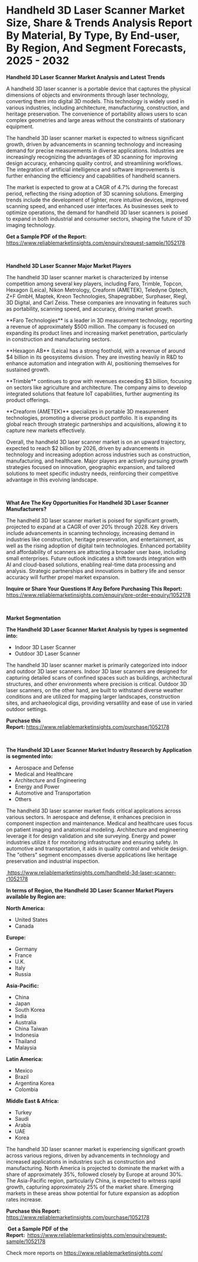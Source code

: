 <p><h1>Handheld 3D Laser Scanner Market Size, Share & Trends Analysis Report By Material, By Type, By End-user, By Region, And Segment Forecasts, 2025 - 2032</h1></p><p><strong>Handheld 3D Laser Scanner Market Analysis and Latest Trends</strong></p>
<p><p>A handheld 3D laser scanner is a portable device that captures the physical dimensions of objects and environments through laser technology, converting them into digital 3D models. This technology is widely used in various industries, including architecture, manufacturing, construction, and heritage preservation. The convenience of portability allows users to scan complex geometries and large areas without the constraints of stationary equipment.</p><p>The handheld 3D laser scanner market is expected to witness significant growth, driven by advancements in scanning technology and increasing demand for precise measurements in diverse applications. Industries are increasingly recognizing the advantages of 3D scanning for improving design accuracy, enhancing quality control, and streamlining workflows. The integration of artificial intelligence and software improvements is further enhancing the efficiency and capabilities of handheld scanners.</p><p>The market is expected to grow at a CAGR of 4.7% during the forecast period, reflecting the rising adoption of 3D scanning solutions. Emerging trends include the development of lighter, more intuitive devices, improved scanning speed, and enhanced user interfaces. As businesses seek to optimize operations, the demand for handheld 3D laser scanners is poised to expand in both industrial and consumer sectors, shaping the future of 3D imaging technology.</p></p>
<p><strong>Get a Sample PDF of the Report:&nbsp;</strong> <a href="https://www.reliablemarketinsights.com/enquiry/request-sample/1052178?utm_campaign=1937&utm_medium=2&utm_source=Github&utm_content=ia&utm_term=16022025&utm_id=handheld-3d-laser-scanner">https://www.reliablemarketinsights.com/enquiry/request-sample/1052178</a></p>
<p>&nbsp;</p>
<p><strong>Handheld 3D Laser Scanner Major Market Players</strong></p>
<p><p>The handheld 3D laser scanner market is characterized by intense competition among several key players, including Faro, Trimble, Topcon, Hexagon (Leica), Nikon Metrology, Creaform (AMETEK), Teledyne Optech, Z+F GmbH, Maptek, Kreon Technologies, Shapegrabber, Surphaser, Riegl, 3D Digital, and Carl Zeiss. These companies are innovating in features such as portability, scanning speed, and accuracy, driving market growth.</p><p>**Faro Technologies** is a leader in 3D measurement technology, reporting a revenue of approximately $500 million. The company is focused on expanding its product lines and increasing market penetration, particularly in construction and manufacturing sectors.</p><p>**Hexagon AB** (Leica) has a strong foothold, with a revenue of around $4 billion in its geosystems division. They are investing heavily in R&D to enhance automation and integration with AI, positioning themselves for sustained growth.</p><p>**Trimble** continues to grow with revenues exceeding $3 billion, focusing on sectors like agriculture and architecture. The company aims to develop integrated solutions that feature IoT capabilities, further augmenting its product offerings.</p><p>**Creaform (AMETEK)** specializes in portable 3D measurement technologies, promoting a diverse product portfolio. It is expanding its global reach through strategic partnerships and acquisitions, allowing it to capture new markets effectively.</p><p>Overall, the handheld 3D laser scanner market is on an upward trajectory, expected to reach $2 billion by 2026, driven by advancements in technology and increasing adoption across industries such as construction, manufacturing, and healthcare. Major players are actively pursuing growth strategies focused on innovation, geographic expansion, and tailored solutions to meet specific industry needs, reinforcing their competitive advantage in this evolving landscape.</p></p>
<p>&nbsp;</p>
<p><strong>What Are The Key Opportunities For Handheld 3D Laser Scanner Manufacturers?</strong></p>
<p><p>The handheld 3D laser scanner market is poised for significant growth, projected to expand at a CAGR of over 20% through 2028. Key drivers include advancements in scanning technology, increasing demand in industries like construction, heritage preservation, and entertainment, as well as the rising adoption of digital twin technologies. Enhanced portability and affordability of scanners are attracting a broader user base, including small enterprises. Future outlook indicates a shift towards integration with AI and cloud-based solutions, enabling real-time data processing and analysis. Strategic partnerships and innovations in battery life and sensor accuracy will further propel market expansion.</p></p>
<p><strong>Inquire or Share Your Questions If Any Before Purchasing This Report:</strong> <a href="https://www.reliablemarketinsights.com/enquiry/pre-order-enquiry/1052178?utm_campaign=1937&utm_medium=2&utm_source=Github&utm_content=ia&utm_term=16022025&utm_id=handheld-3d-laser-scanner">https://www.reliablemarketinsights.com/enquiry/pre-order-enquiry/1052178</a></p>
<p>&nbsp;</p>
<p><strong>Market Segmentation</strong></p>
<p><strong>The Handheld 3D Laser Scanner Market Analysis by types is segmented into:</strong></p>
<p><ul><li>Indoor 3D Laser Scanner</li><li>Outdoor 3D Laser Scanner</li></ul></p>
<p><p>The handheld 3D laser scanner market is primarily categorized into indoor and outdoor 3D laser scanners. Indoor 3D laser scanners are designed for capturing detailed scans of confined spaces such as buildings, architectural structures, and other environments where precision is critical. Outdoor 3D laser scanners, on the other hand, are built to withstand diverse weather conditions and are utilized for mapping larger landscapes, construction sites, and archaeological digs, providing versatility and ease of use in varied outdoor settings.</p></p>
<p><strong>Purchase this Report:&nbsp;</strong><a href="https://www.reliablemarketinsights.com/purchase/1052178?utm_campaign=1937&utm_medium=2&utm_source=Github&utm_content=ia&utm_term=16022025&utm_id=handheld-3d-laser-scanner">https://www.reliablemarketinsights.com/purchase/1052178</a></p>
<p>&nbsp;</p>
<p><strong>The Handheld 3D Laser Scanner Market Industry Research by Application is segmented into:</strong></p>
<p><ul><li>Aerospace and Defense</li><li>Medical and Healthcare</li><li>Architecture and Engineering</li><li>Energy and Power</li><li>Automotive and Transportation</li><li>Others</li></ul></p>
<p><p>The handheld 3D laser scanner market finds critical applications across various sectors. In aerospace and defense, it enhances precision in component inspection and maintenance. Medical and healthcare uses focus on patient imaging and anatomical modeling. Architecture and engineering leverage it for design validation and site surveying. Energy and power industries utilize it for monitoring infrastructure and ensuring safety. In automotive and transportation, it aids in quality control and vehicle design. The "others" segment encompasses diverse applications like heritage preservation and industrial inspection.</p></p>
<p><a href="https://www.reliablemarketinsights.com/handheld-3d-laser-scanner-r1052178?utm_campaign=1937&utm_medium=2&utm_source=Github&utm_content=ia&utm_term=16022025&utm_id=handheld-3d-laser-scanner">&nbsp;https://www.reliablemarketinsights.com/handheld-3d-laser-scanner-r1052178</a></p>
<p><strong>In terms of Region, the Handheld 3D Laser Scanner Market Players available by Region are:</strong></p>
<p>
    <p> <strong> North America: </strong>
        <ul>
            <li>United States</li>
            <li>Canada</li>
        </ul>
        </p> 
    <p> <strong> Europe: </strong>
        <ul>
            <li>Germany</li>
            <li>France</li>
            <li>U.K.</li>
            <li>Italy</li>
            <li>Russia</li>
        </ul>
        </p> 
    <p> <strong> Asia-Pacific: </strong>
        <ul>
            <li>China</li>
            <li>Japan</li>
            <li>South Korea</li>
            <li>India</li>
            <li>Australia</li>
            <li>China Taiwan</li>
            <li>Indonesia</li>
            <li>Thailand</li>
            <li>Malaysia</li>
        </ul>
        </p> 
    <p> <strong> Latin America: </strong>
        <ul>
            <li>Mexico</li>
            <li>Brazil</li>
            <li>Argentina Korea</li>
            <li>Colombia</li>
        </ul>
        </p> 
    <p> <strong> Middle East & Africa: </strong>
        <ul>
            <li>Turkey</li>
            <li>Saudi</li>
            <li>Arabia</li>
            <li>UAE</li>
            <li>Korea</li>
        </ul>
    </p>
    </p>
<p><p>The handheld 3D laser scanner market is experiencing significant growth across various regions, driven by advancements in technology and increased applications in industries such as construction and manufacturing. North America is projected to dominate the market with a share of approximately 35%, followed closely by Europe at around 30%. The Asia-Pacific region, particularly China, is expected to witness rapid growth, capturing approximately 25% of the market share. Emerging markets in these areas show potential for future expansion as adoption rates increase.</p></p>
<p><strong>Purchase this Report: </strong><a href="https://www.reliablemarketinsights.com/purchase/1052178?utm_campaign=1937&utm_medium=2&utm_source=Github&utm_content=ia&utm_term=16022025&utm_id=handheld-3d-laser-scanner">https://www.reliablemarketinsights.com/purchase/1052178</a></p>
<p>&nbsp;<strong>Get a Sample PDF of the Report:&nbsp;&nbsp;</strong><a href="https://www.reliablemarketinsights.com/enquiry/request-sample/1052178?utm_campaign=1937&utm_medium=2&utm_source=Github&utm_content=ia&utm_term=16022025&utm_id=handheld-3d-laser-scanner">https://www.reliablemarketinsights.com/enquiry/request-sample/1052178</a></p>
<p><strong></strong></p>
<p>Check more reports on <a href="https://www.reliablemarketinsights.com/?utm_campaign=1937&utm_medium=2&utm_source=Github&utm_content=ia&utm_term=16022025&utm_id=handheld-3d-laser-scanner">https://www.reliablemarketinsights.com/</a></p>
